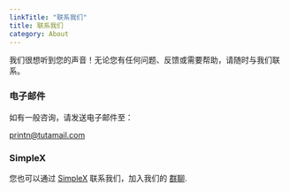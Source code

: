 ```yaml
---
linkTitle: "联系我们"
title: 联系我们
category: About
---
```

我们很想听到您的声音！无论您有任何问题、反馈或需要帮助，请随时与我们联系。

### 电子邮件
如有一般咨询，请发送电子邮件至：

[printn@tutamail.com](mailto:printn@tutamail.com)

### SimpleX
您也可以通过 [SimpleX](https://simplex.chat/) 联系我们，加入我们的 [群聊](https://simplex.chat/contact#/?v=2-7&smp=smp%3A%2F%2FSkIkI6EPd2D63F4xFKfHk7I1UGZVNn6k1QWZ5rcyr6w%3D%40smp9.simplex.im%2FcfczJf7T628buhqA3Wx-R5Z8Qeb8Rm6O%23%2F%3Fv%3D1-3%26dh%3DMCowBQYDK2VuAyEAsuFeRqk-qIj6V3DaF651t7NnZZgaQdjIrVaanCtIjgs%253D%26srv%3Djssqzccmrcws6bhmn77vgmhfjmhwlyr3u7puw4erkyoosywgl67slqqd.onion&data=%7B%22groupLinkId%22%3A%220DamkEDZ2yoh6F7pbxsmRw%3D%3D%22%7D).